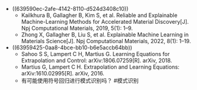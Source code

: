 - ((639590ec-2afe-4142-8110-d524d3408c10))
	- Kailkhura B, Gallagher B, Kim S, et al. Reliable and Explainable Machine-Learning Methods for Accelerated Material Discovery[J]. Npj Computational Materials, 2019, 5(1): 1–9.
	- Zhong X, Gallagher B, Liu S, et al. Explainable Machine Learning in Materials Science[J]. Npj Computational Materials, 2022, 8(1): 1–19.
- ((63959425-0aa8-4bce-bb10-b6e5accb64bb))
	- Sahoo S S, Lampert C H, Martius G. Learning Equations for Extrapolation and Control: arXiv:1806.07259[R]. arXiv, 2018.
	- Martius G, Lampert C H. Extrapolation and Learning Equations: arXiv:1610.02995[R]. arXiv, 2016.
	- 有可能使用符号回归进行模式识别吗？ #模式识别